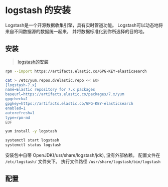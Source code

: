 # logstash 的安装

Logstash是一个开源数据收集引擎，具有实时管道功能。
Logstash可以动态地将来自不同数据源的数据统一起来，
并将数据标准化到你所选择的目的地。

## 安装

> [logstash的安装](https://www.elastic.co/guide/en/logstash/7.12/installing-logstash.html#_yum)

```bash
rpm --import https://artifacts.elastic.co/GPG-KEY-elasticsearch

cat > /etc/yum.repos.d/elastic.repo << EOF
[logstash-7.x]
name=Elastic repository for 7.x packages
baseurl=https://artifacts.elastic.co/packages/7.x/yum
gpgcheck=1
gpgkey=https://artifacts.elastic.co/GPG-KEY-elasticsearch
enabled=1
autorefresh=1
type=rpm-md
EOF

yum install -y logstash

systemctl start logstash
systemctl status logstash
```

安装包中自带 OpenJDK(/usr/share/logstash/jdk), 没有外部依赖。
配置文件在    `/etc/logstash/` 文件夹下。
执行文件路径  `/usr/share/logstash/bin/logstash`

## 配置
